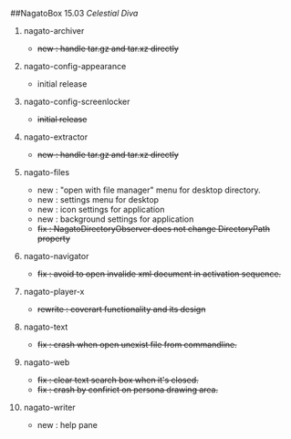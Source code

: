 ##NagatoBox 15.03 *Celestial Diva*

1. nagato-archiver

    + ~~new : handle tar.gz and tar.xz directly~~

1. nagato-config-appearance

    + initial release

1. nagato-config-screenlocker

    + ~~initial release~~

1. nagato-extractor

    + ~~new : handle tar.gz and tar.xz directly~~

1. nagato-files

    + new : "open with file manager" menu for desktop directory. 
    + new : settings menu for desktop
    + new : icon settings for application
    + new : background settings for application
    + ~~fix : NagatoDirectoryObserver does not change DirectoryPath property~~

2. nagato-navigator

    + ~~fix : avoid to open invalide xml document in activation sequence.~~

2. nagato-player-x

    + ~~rewrite : coverart functionality and its design~~

3. nagato-text

    + ~~fix : crash when open unexist file from commandline.~~

3. nagato-web

    + ~~fix : clear text search box when it's closed.~~
    + ~~fix : crash by confirict on persona drawing area.~~

4. nagato-writer

    + new : help pane

